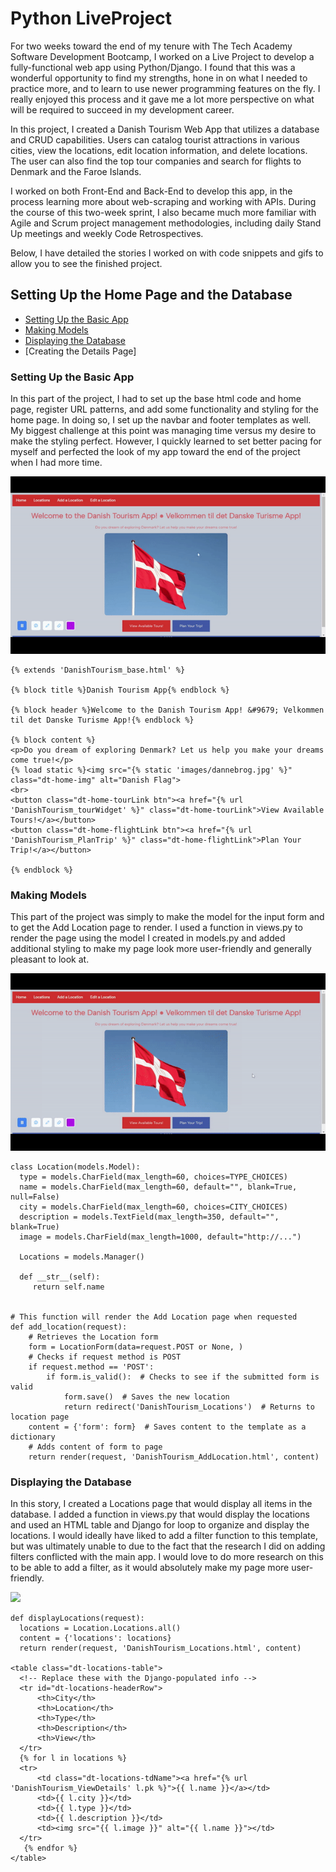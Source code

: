 # Python LiveProject
  For two weeks toward the end of my tenure with The Tech Academy Software Development Bootcamp, I worked on a Live Project to develop a fully-functional web app using Python/Django. I found that this was a wonderful opportunity to find my strengths, hone in on what I needed to practice more, and to learn to use newer programming features on the fly. I really enjoyed this process and it gave me a lot more perspective on what will be required to succeed in my development career. 
  
  In this project, I created a Danish Tourism Web App that utilizes a database and CRUD capabilities. Users can catalog tourist attractions in various cities, view the locations, edit location information, and delete locations. The user can also find the top tour companies and search for flights to Denmark and the Faroe Islands.
  
  I worked on both Front-End and Back-End to develop this app, in the process learning more about web-scraping and working with APIs. During the course of this two-week sprint, I also became much more familiar with Agile and Scrum project management methodologies, including daily Stand Up meetings and weekly Code Retrospectives. 
  
  Below, I have detailed the stories I worked on with code snippets and gifs to allow you to see the finished project.
  
  ## Setting Up the Home Page and the Database
  * [Setting Up the Basic App](https://github.com/Michaelar1/Python_Live_Project/blob/main/README.md#setting-up-the-basic-app)
  * [Making Models](https://github.com/Michaelar1/Python_Live_Project/blob/main/README.md#making-models)
  * [Displaying the Database](https://github.com/Michaelar1/Python_Live_Project/blob/main/README.md#displaying-the-database)
  * [Creating the Details Page]
  
### Setting Up the Basic App
In this part of the project, I had to set up the base html code and home page, register URL patterns, and add some functionality and styling for the home page. In doing so, I set up the navbar and footer templates as well. My biggest challenge at this point was managing time versus my desire to make the styling perfect. However, I quickly learned to set better pacing for myself and perfected the look of my app toward the end of the project when I had more time.

![](https://github.com/Michaelar1/Python_Live_Project/blob/main/gif_views/Home_Page.gif)

    {% extends 'DanishTourism_base.html' %}

    {% block title %}Danish Tourism App{% endblock %}

    {% block header %}Welcome to the Danish Tourism App! &#9679; Velkommen til det Danske Turisme App!{% endblock %}

    {% block content %}
    <p>Do you dream of exploring Denmark? Let us help you make your dreams come true!</p>
    {% load static %}<img src="{% static 'images/dannebrog.jpg' %}" class="dt-home-img" alt="Danish Flag">
    <br>
    <button class="dt-home-tourLink btn"><a href="{% url 'DanishTourism_tourWidget' %}" class="dt-home-tourLink">View Available Tours!</a></button>
    <button class="dt-home-flightLink btn"><a href="{% url 'DanishTourism_PlanTrip' %}" class="dt-home-flightLink">Plan Your Trip!</a></button>

    {% endblock %}
    

### Making Models
This part of the project was simply to make the model for the input form and to get the Add Location page to render. I used a function in views.py to render the page using the model I created in models.py and added additional styling to make my page look more user-friendly and generally pleasant to look at.

![](https://github.com/Michaelar1/Python_Live_Project/blob/main/gif_views/Add_Location.gif)

    class Location(models.Model):
      type = models.CharField(max_length=60, choices=TYPE_CHOICES)
      name = models.CharField(max_length=60, default="", blank=True, null=False)
      city = models.CharField(max_length=60, choices=CITY_CHOICES)
      description = models.TextField(max_length=350, default="", blank=True)
      image = models.CharField(max_length=1000, default="http://...")

      Locations = models.Manager()

      def __str__(self):
         return self.name


    # This function will render the Add Location page when requested
    def add_location(request):
        # Retrieves the Location form
        form = LocationForm(data=request.POST or None, )
        # Checks if request method is POST
        if request.method == 'POST':
            if form.is_valid():  # Checks to see if the submitted form is valid
                form.save()  # Saves the new location
                return redirect('DanishTourism_Locations')  # Returns to location page
        content = {'form': form}  # Saves content to the template as a dictionary
        # Adds content of form to page
        return render(request, 'DanishTourism_AddLocation.html', content)
        
### Displaying the Database
In this story, I created a Locations page that would display all items in the database. I added a function in views.py that would display the locations and used an HTML table and Django for loop to organize and display the locations. I would ideally have liked to add a filter function to this template, but was ultimately unable to due to the fact that the research I did on adding filters conflicted with the main app. I would love to do more research on this to be able to add a filter, as it would absolutely make my page more user-friendly.

![](https://github.com/Michaelar1/Python_Live_Project/blob/main/gif_views/Locations.gif)

    def displayLocations(request):
      locations = Location.Locations.all()
      content = {'locations': locations}
      return render(request, 'DanishTourism_Locations.html', content)
      
    <table class="dt-locations-table">
      <!-- Replace these with the Django-populated info -->
      <tr id="dt-locations-headerRow">
          <th>City</th>
          <th>Location</th>
          <th>Type</th>
          <th>Description</th>
          <th>View</th>
      </tr>
      {% for l in locations %}
      <tr>
          <td class="dt-locations-tdName"><a href="{% url 'DanishTourism_ViewDetails' l.pk %}">{{ l.name }}</a></td>
          <td>{{ l.city }}</td>
          <td>{{ l.type }}</td>
          <td>{{ l.description }}</td>
          <td><img src="{{ l.image }}" alt="{{ l.name }}"></td>
      </tr>
       {% endfor %}
    </table>
    

